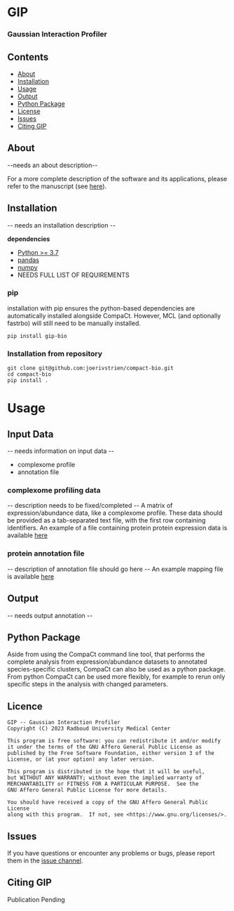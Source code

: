 # GIP

<!-- ![Tests](https://github.com/joerivstrien/compact-bio/actions/workflows/tests.yml/badge.svg) -->
<!-- [![DOI](https://zenodo.org/badge/DOI/10.5281/zenodo.7777356.svg)](https://doi.org/10.5281/zenodo.7777356) -->

### Gaussian Interaction Profiler

## Contents

- [About](#about)
- [Installation](#installation)
- [Usage](#usage)
- [Output](#output)
- [Python Package](#python-package)
- [License](#licence)
- [Issues](#issues)
- [Citing GIP](#citing-gip)


## About

--needs an about description--

For a more complete description of the software and its applications, please refer to the manuscript (see [here](#citing-gip)).

## Installation

-- needs an installation description -- 

**dependencies**
- [Python >= 3.7](https://www.python.org/)
- [pandas](https://pandas.pydata.org/)
- [numpy](https://numpy.org/)
- NEEDS FULL LIST OF REQUIREMENTS

### pip
installation with pip ensures the python-based dependencies are automatically installed alongside CompaCt. However, MCL (and optionally fastrbo) will still need to be manually installed.

    pip install gip-bio

### Installation from repository

    git clone git@github.com:joerivstrien/compact-bio.git
    cd compact-bio
    pip install .

# Usage

## Input Data

-- needs information on input data -- 
- complexome profile
- annotation file

### complexome profiling data

-- description needs to be fixed/completed -- 
A matrix of expression/abundance data, like a complexome profile. These data should be provided as a tab-separated text file, with the first row containing identifiers. An example of a file containing protein protein expression data is available [here](https://github.com/joerivstrien/gip-bio/blob/main/example_data/test_complexome_profile.tsv)


### protein annotation file

-- description of annotation file should go here -- 
An example mapping file is available [here](https://github.com/joerivstrien/gip-bio/blob/master/example_data/ENTERFILENAMEHERE)


<!-- ### Command Line Arguments
    #################################
    #### commonly useful options ####
    #################################

    -h, --help          show a complete list of all command line arguments
    -v, --version       show program's version

    ##############################################################
    #### more obscure options, ignoring these is usually fine ####
    ##############################################################

    -m [MIN_SEARCH_WEIGHT], --min-search-weight [MIN_SEARCH_WEIGHT]
                        minimum search weight for rank biased overlap, default=0.99
    --th-criterium {percent,best}
                        threshold criterium for determination of reciprocal top hits.
                        default='percent'
    --th-percent [TH_PERCENT]
                        if th-criterium='percent': top % to consider top hits.
                        default=1.
    --include_within    include within-sample interaction scores in clustering input.
                        default=False
    --wbratio [WBRATIO]   ratio of within/between score averages. default=1
    --skip-filter-clusters
                        use if low-scoring clusters should not be filtered
    --annot-ref-th [ANNOT_REF_TH]
                        min fraction of reference group that must be present in
                        cluster. default=0.5
    --annot-mem-th [ANNOT_MEM_TH]
                        min fraction-present of clust members to be counted for
                        annot-ref-th. default=0.25 -->

## Output

-- needs output annotation -- 

## Python Package

Aside from using the CompaCt command line tool, that performs the complete analysis from expression/abundance datasets to annotated species-specific clusters, CompaCt can also be used as a python package. From python CompaCt can be used more flexibly, for example to rerun only specific steps in the analysis with changed parameters. 

## Licence

    GIP -- Gaussian Interaction Profiler
    Copyright (C) 2023 Radboud University Medical Center

    This program is free software: you can redistribute it and/or modify
    it under the terms of the GNU Affero General Public License as
    published by the Free Software Foundation, either version 3 of the
    License, or (at your option) any later version.

    This program is distributed in the hope that it will be useful,
    but WITHOUT ANY WARRANTY; without even the implied warranty of
    MERCHANTABILITY or FITNESS FOR A PARTICULAR PURPOSE.  See the
    GNU Affero General Public License for more details.

    You should have received a copy of the GNU Affero General Public License
	along with this program.  If not, see <https://www.gnu.org/licenses/>.

## Issues
If you have questions or encounter any problems or bugs, please report them in the [issue channel](https://github.com/joerivstrien/gip-bio/issues).

## Citing GIP

Publication Pending
